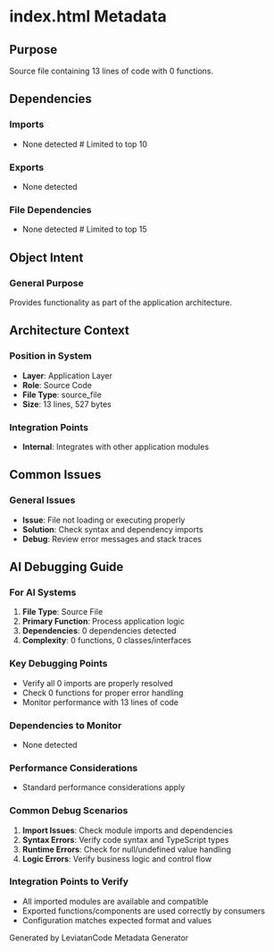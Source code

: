 # index.html Metadata

## Purpose
Source file containing 13 lines of code with 0 functions.

## Dependencies

### Imports
- None detected  # Limited to top 10

### Exports
- None detected

### File Dependencies
- None detected  # Limited to top 15

## Object Intent

### General Purpose
Provides functionality as part of the application architecture.

## Architecture Context

### Position in System
- **Layer**: Application Layer
- **Role**: Source Code
- **File Type**: source_file
- **Size**: 13 lines, 527 bytes

### Integration Points
- **Internal**: Integrates with other application modules

## Common Issues

### General Issues
- **Issue**: File not loading or executing properly
- **Solution**: Check syntax and dependency imports
- **Debug**: Review error messages and stack traces

## AI Debugging Guide

### For AI Systems
1. **File Type**: Source File
2. **Primary Function**: Process application logic
3. **Dependencies**: 0 dependencies detected
4. **Complexity**: 0 functions, 0 classes/interfaces

### Key Debugging Points
- Verify all 0 imports are properly resolved
- Check 0 functions for proper error handling
- Monitor performance with 13 lines of code

### Dependencies to Monitor
- None detected

### Performance Considerations
- Standard performance considerations apply

### Common Debug Scenarios
1. **Import Issues**: Check module imports and dependencies
2. **Syntax Errors**: Verify code syntax and TypeScript types
3. **Runtime Errors**: Check for null/undefined value handling
4. **Logic Errors**: Verify business logic and control flow

### Integration Points to Verify
- All imported modules are available and compatible
- Exported functions/components are used correctly by consumers
- Configuration matches expected format and values

Generated by LeviatanCode Metadata Generator
